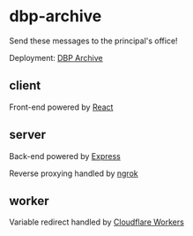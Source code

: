 # dbp-archive
Send these messages to the principal's office!

Deployment: [DBP Archive](https://dbp-archive.ducktrshessami.workers.dev/)

## client
Front-end powered by [React](https://reactjs.org/)

## server
Back-end powered by [Express](https://expressjs.com/)

Reverse proxying handled by [ngrok](https://ngrok.com/)

## worker
Variable redirect handled by [Cloudflare Workers](https://workers.cloudflare.com/)

